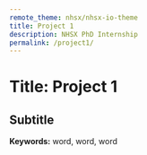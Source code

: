 ```yaml
---
remote_theme: nhsx/nhsx-io-theme
title: Project 1
description: NHSX PhD Internship
permalink: /project1/
---
```


# Title: Project 1
## Subtitle

**Keywords:** word, word, word
